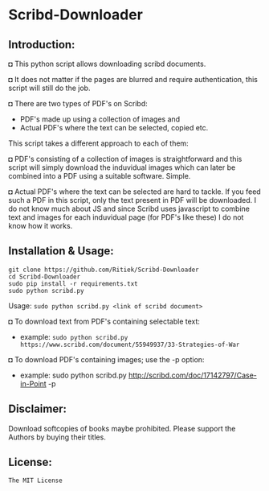 # Scribd-Downloader

## Introduction:

◘ This python script allows downloading scribd documents.

◘ It does not matter if the pages are blurred and require authentication, this script will still do the job.

◘ There are two types of PDF's on Scribd:

- PDF's made up using a collection of images and
- Actual PDF's where the text can be selected, copied etc.

This script takes a different approach to each of them:

◘ PDF's consisting of a collection of images is straightforward and this script will simply download the induvidual images which can later be combined into a PDF using a suitable software. Simple.

◘ Actual PDF's where the text can be selected are hard to tackle. If you feed such a PDF in this script, only the text present in PDF will be downloaded. I do not know much about JS and since Scribd uses javascript to combine text and images for each induvidual page (for PDF's like these) I do not know how it works.

## Installation & Usage:

```
git clone https://github.com/Ritiek/Scribd-Downloader
cd Scribd-Downloader
sudo pip install -r requirements.txt
sudo python scribd.py
```

Usage: `sudo python scribd.py <link of scribd document>`

◘ To download text from PDF's containing selectable text:
- example: `sudo python scribd.py https://www.scribd.com/document/55949937/33-Strategies-of-War`

◘ To download PDF's containing images; use the -p option:
- example: sudo python scribd.py http://scribd.com/doc/17142797/Case-in-Point -p

## Disclaimer:

Download softcopies of books maybe prohibited. Please support the Authors by buying their titles.

## License:

`The MIT License`
